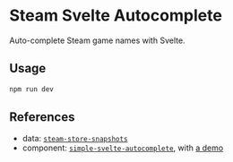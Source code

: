 # Steam Svelte Autocomplete

Auto-complete Steam game names with Svelte.

## Usage

```bash
npm run dev
```

## References

-   data: [`steam-store-snapshots`][steam-data]
-   component: [`simple-svelte-autocomplete`][svelte-component], with [a demo][svelte-demo]

[steam-data]: <https://github.com/woctezuma/steam-store-snapshots>
[svelte-component]: <https://github.com/pstanoev/simple-svelte-autocomplete>
[svelte-demo]: <http://simple-svelte-autocomplete.surge.sh/>
